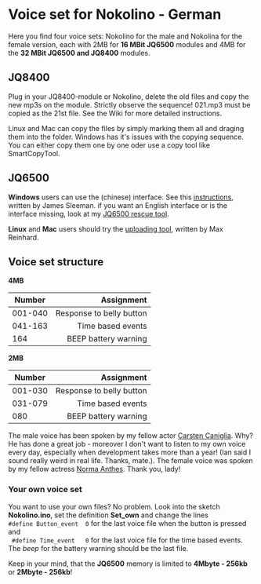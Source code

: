 # Voice set for Nokolino - German

Here you find four voice sets: Nokolino for the male and Nokolina for the female version, each with 2MB for **16 MBit JQ6500** modules and 4MB for the **32 MBit JQ6500 and JQ8400** modules.  

## JQ8400  
  
Plug in your JQ8400-module or Nokolino, delete the old files and copy the new mp3s on the module. Strictly observe the sequence! 021.mp3 must be copied as the 21st file. See the Wiki for more detailed instructions.

Linux and Mac can copy the files by simply marking them all and draging them into the folder. Windows has it's issues with the copying sequence. You can either copy them one by one oder use a copy tool like SmartCopyTool.

## JQ6500
  
**Windows** users can use the (chinese) interface. See this [instructions](http://sparks.gogo.co.nz/jq6500/index.html), written by James Sleeman. if you want an English interface or is the interface missing, look at my [JQ6500 rescue tool](https://github.com/NikolaiRadke/JQ6500-rescue-tool).  
  
**Linux** and **Mac** users should try the [uploading tool](https://github.com/NikolaiRadke/Nokolino_pcb/tree/master/linux_uploader), written by Max Reinhard.  

## Voice set structure  
  
**4MB**  

| Number  | Assignment               |
| --------|-------------------------:|
| 001-040 | Response to belly button |
| 041-163 | Time based events        |
| 164     | BEEP battery warning     |
  
**2MB**  

| Number  | Assignment               |
| --------|-------------------------:|
| 001-030 | Response to belly button |
| 031-079 | Time based events        |
| 080     | BEEP battery warning     |
  
The male voice has been spoken by my fellow actor [Carsten Caniglia](https://filmmakers.de/carsten-caniglia). Why? 
He has done a great job - moreover I don't want to listen to my own voice every day, especially when development takes more than a year! (Ian said I sound really weird in real life. Thanks, mate.). The female voice was spoken by my fellow actress [Norma Anthes](http://norma-anthes.de). Thank you, lady!    

### Your own voice set  
  
You want to use your own files? No problem. Look into the sketch **Nokolino.ino**, set the definition **Set_own** and change the lines  
``` #define Button_event  0 ```  for the last voice file when the button is pressed and  
``` #define Time_event   0``` for the last voice file for the time based events.  
The *beep* for the battery warning should be the last file.  
  
Keep in your mind, that the **JQ6500** memory is limited to **4Mbyte - 256kb** or **2Mbyte - 256kb**!  
